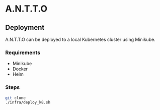 # A.N.T.T.O

## Deployment
A.N.T.T.O can be deployed to a local Kubernetes cluster using Minikube.

### Requirements
- Minikube
- Docker
- Helm

### Steps

```bash
git clone
./infra/deploy_k8.sh
```